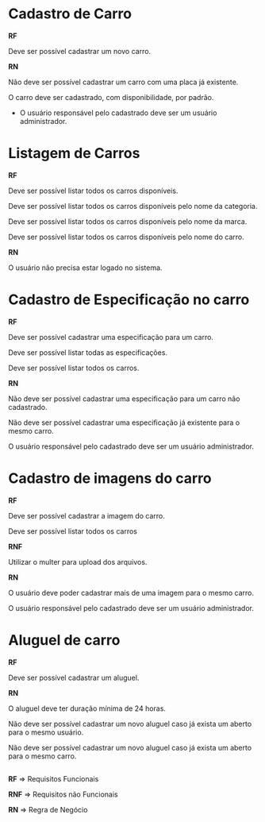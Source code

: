 # Cadastro de Carro

**RF**

Deve ser possível cadastrar um novo carro.


**RN**

Não deve ser possível cadastrar um carro com uma placa já existente.

O carro deve ser cadastrado, com disponibilidade, por padrão.

* O usuário responsável pelo cadastrado deve ser um usuário administrador.


# Listagem de Carros

**RF**

Deve ser possível listar todos os carros disponíveis.

Deve ser possível listar todos os carros disponíveis pelo nome da categoria.

Deve ser possível listar todos os carros disponíveis pelo nome da marca.

Deve ser possível listar todos os carros disponíveis pelo nome do carro.

**RN**

O usuário não precisa estar logado no sistema.


# Cadastro de Especificação no carro

**RF**

Deve ser possível cadastrar uma especificação para um carro.

Deve ser possível listar todas as especificações.

Deve ser possível listar todos os carros.

**RN**

Não deve ser possível cadastrar uma especificação para um carro não cadastrado.

Não deve ser possível cadastrar uma especificação já existente para o mesmo carro.

O usuário responsável pelo cadastrado deve ser um usuário administrador.


# Cadastro de imagens do carro

**RF**

Deve ser possível cadastrar a imagem do carro.

Deve ser possível listar todos os carros

**RNF**

Utilizar o multer para upload dos arquivos.

**RN**

O usuário deve poder cadastrar mais de uma imagem para o mesmo carro.

O usuário responsável pelo cadastrado deve ser um usuário administrador.


# Aluguel de carro

**RF**

Deve ser possível cadastrar um aluguel.

**RN**

O aluguel deve ter duração mínima de 24 horas.

Não deve ser possível cadastrar um novo aluguel caso já exista um aberto para o mesmo usuário.

Não deve ser possível cadastrar um novo aluguel caso já exista um aberto para o mesmo carro.


##

**RF** => Requisitos Funcionais 

**RNF** => Requisitos não Funcionais 

**RN** => Regra de Negócio

##
